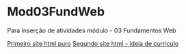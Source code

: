 # Mod03FundWeb
Para inserção de atividades módulo - 03 Fundamentos Web

[Primeiro site html puro](https://htmlpreview.github.io/?https://raw.githubusercontent.com/vntsmatos/Mod03FundWeb/main/Aula01/index.html)
[Segundo site html - ideia de curriculo](https://htmlpreview.github.io/?https://github.com/vntsmatos/Mod03FundWeb/blob/main/Aula02/index.html)
